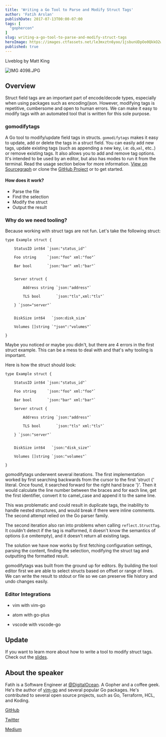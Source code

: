 ```yaml
---
title: 'Writing a Go Tool to Parse and Modify Struct Tags'
author: 'Fatih Arslan'
publishDate: 2017-07-13T00:00-07:00
tags: [
  "gophercon"
]
slug: writing-a-go-tool-to-parse-and-modify-struct-tags
heroImage: https://images.ctfassets.net/le3mxztn6yoo/1jsbunUDpOo0QkkO2wucGC/a793ce04c93f80667577a62464efe664/IMG_4098.JPG.jpeg
published: true
---
```



Liveblog by Matt King

![IMG 4098.JPG](//images.contentful.com/le3mxztn6yoo/1jsbunUDpOo0QkkO2wucGC/a793ce04c93f80667577a62464efe664/IMG_4098.JPG.jpeg)

## Overview

Struct field tags are an important part of encode/decode types, especially when using packages such as encoding/json. However, modifying tags is repetitive, cumbersome and open to human errors. We can make it easy to modify tags with an automated tool that is written for this sole purpose.

### gomodifytags

A Go tool to modify/update field tags in structs. `gomodifytags` makes it easy to update, add or delete the tags in a struct field. You can easily add new tags, update existing tags (such as appending a new key, i.e: `db`,`xml`, etc..) or remove existing tags. It also allows you to add and remove tag options. It's intended to be used by an editor, but also has modes to run it from the terminal. Read the usage section below for more information. [View on Sourcegraph](https://sourcegraph.com/github.com/fatih/gomodifytags) or clone the [GitHub Project](https://github.com/fatih/gomodifytags) or to get started.


#### How does it work?

- Parse the file
- Find the selection
- Modify the struct
- Output the result

### Why do we need tooling?

Because working with struct tags are not fun. Let's take the following struct:


```
type Example struct {

    StatusID int64 `json:"status_id"`

    Foo string     `json:"foo" xml:"foo"`

    Bar bool       `json:"bar" xml:"bar"`


    Server struct {

        Address string `json:"address"`

        TLS bool       `json:"tls",xml:"tls"`

    } `json="server"`


    DiskSize int64   `json:disk_size`

    Volumes []string `"json":"volumes"`

}
```

Maybe you noticed or maybe you didn't, but there are 4 errors in the first struct example. This can be a mess to deal with and that's why tooling is important.

Here is how the struct should look:

```
type Example struct {

    StatusID int64 `json:"status_id"`

    Foo string     `json:"foo" xml:"foo"`

    Bar bool       `json:"bar" xml:"bar"`

    Server struct {

        Address string `json:"address"`

        TLS bool       `json:"tls" xml:"tls"`

    } `json:"server"`


    DiskSize int64   `json:"disk_size"`

    Volumes []string `json:"volumes"`

}
```


gomodifytags underwent several iterations. The first implementation worked by first searching backwards from the cursor to the first 'struct {' literal. Once found, it searched forward for the right hand brace '}'. Then it would calculate the line number between the braces and for each line, get the first identifier, convert it to camel_case and append it to the same line.

This was problematic and could result in duplicate tags, the inability to handle nested structures, and would break if there were inline comments. The second attempt relied on the Go parser family.

The second iteration also ran into problems when calling `reflect.StructTag`. It couldn't detect if the tag is malformed, it doesn't know the semantics of options (i.e omitempty), and it doesn't return all existing tags.

The solution we have now works by first fetching configuration settings, parsing the content, finding the selection, modifying the struct tag and outputting the formatted result.

gomodifytags was built from the ground up for editors. By building the tool editor first we are able to select structs based on offset or range of lines. We can write the result to stdout or file so we can preserve file history and undo changes easily.

### Editor Integrations

- vim with vim-go

- atom with go-plus

- vscode with vscode-go



## Update
If you want to learn more about how to write a tool to modify struct tags. Check out the [slides](https://speakerdeck.com/farslan/building-a-go-tool-to-modify-struct-tags).


## About the speaker
Fatih is a Software Engineer at [@DigitalOcean](https://twitter.com/digitalocean). A Gopher and a coffee geek. He's the author of [vim-go](https://github.com/fatih/vim-go) and several popular Go packages. He's contributed to several open source projects, such as Go, Terraform, HCL, and Koding.

[GitHub](https://github.com/fatih)

[Twitter](https://twitter.com/fatih)

[Medium](https://medium.com/@farslan)
